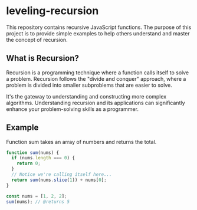 # leveling-recursion

This repository contains recursive JavaScript functions. The purpose of this project is to provide simple examples to help others understand and master the concept of recursion.

## What is Recursion?

Recursion is a programming technique where a function calls itself to solve a problem. Recursion follows the "divide and conquer" approach, where a problem is divided into smaller subproblems that are easier to solve.

It's the gateway to understanding and constructing more complex algorithms. Understanding recursion and its applications can significantly enhance your problem-solving skills as a programmer.

## Example

Function sum takes an array of numbers and returns the total.

```js
function sum(nums) {
  if (nums.length === 0) {
    return 0;
  }
  // Notice we're calling itself here...
  return sum(nums.slice(1)) + nums[0];
}

const nums = [1, 2, 2];
sum(nums); // @returns 5
```
